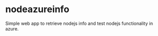 nodeazureinfo
=============

Simple web app to retrieve nodejs info and test nodejs functionality in azure.
